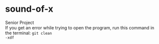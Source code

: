 # sound-of-x
Senior Project <br />
If you get an error while trying to open the program, run this command in the terminal:
<code>git clean -xdf</code>
